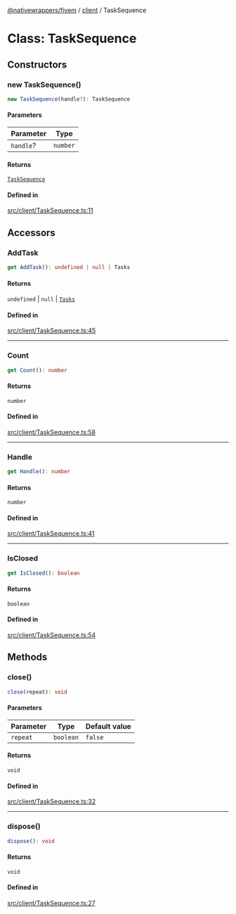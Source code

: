 [@nativewrappers/fivem](../../README.md) / [client](../README.md) / TaskSequence

# Class: TaskSequence

## Constructors

### new TaskSequence()

```ts
new TaskSequence(handle?): TaskSequence
```

#### Parameters

| Parameter | Type |
| ------ | ------ |
| `handle`? | `number` |

#### Returns

[`TaskSequence`](TaskSequence.md)

#### Defined in

[src/client/TaskSequence.ts:11](https://github.com/nativewrappers/fivem/blob/a8f3fbc0f47fb5552a00c18a4d0c12645ae62f70/src/client/TaskSequence.ts#L11)

## Accessors

### AddTask

```ts
get AddTask(): undefined | null | Tasks
```

#### Returns

`undefined` \| `null` \| [`Tasks`](Tasks.md)

#### Defined in

[src/client/TaskSequence.ts:45](https://github.com/nativewrappers/fivem/blob/a8f3fbc0f47fb5552a00c18a4d0c12645ae62f70/src/client/TaskSequence.ts#L45)

***

### Count

```ts
get Count(): number
```

#### Returns

`number`

#### Defined in

[src/client/TaskSequence.ts:58](https://github.com/nativewrappers/fivem/blob/a8f3fbc0f47fb5552a00c18a4d0c12645ae62f70/src/client/TaskSequence.ts#L58)

***

### Handle

```ts
get Handle(): number
```

#### Returns

`number`

#### Defined in

[src/client/TaskSequence.ts:41](https://github.com/nativewrappers/fivem/blob/a8f3fbc0f47fb5552a00c18a4d0c12645ae62f70/src/client/TaskSequence.ts#L41)

***

### IsClosed

```ts
get IsClosed(): boolean
```

#### Returns

`boolean`

#### Defined in

[src/client/TaskSequence.ts:54](https://github.com/nativewrappers/fivem/blob/a8f3fbc0f47fb5552a00c18a4d0c12645ae62f70/src/client/TaskSequence.ts#L54)

## Methods

### close()

```ts
close(repeat): void
```

#### Parameters

| Parameter | Type | Default value |
| ------ | ------ | ------ |
| `repeat` | `boolean` | `false` |

#### Returns

`void`

#### Defined in

[src/client/TaskSequence.ts:32](https://github.com/nativewrappers/fivem/blob/a8f3fbc0f47fb5552a00c18a4d0c12645ae62f70/src/client/TaskSequence.ts#L32)

***

### dispose()

```ts
dispose(): void
```

#### Returns

`void`

#### Defined in

[src/client/TaskSequence.ts:27](https://github.com/nativewrappers/fivem/blob/a8f3fbc0f47fb5552a00c18a4d0c12645ae62f70/src/client/TaskSequence.ts#L27)
